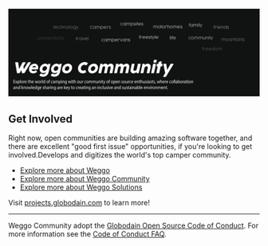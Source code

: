 ![Open Source at Weggo Community](https://github.com/Weggosp/.github/blob/v1.0/images/weggo-community-profile.png) 

## Get Involved

Right now, open communities are building amazing software together, and there are excellent "good first issue" opportunities, if you're looking to get involved.Develops and digitizes the world's top camper community.

* [Explore more about Weggo](https://weggo.es)
* [Explore more about Weggo Community](https://community.weggo.es)
* [Explore more about Weggo Solutions](https://solutions.weggo.es)

Visit [projects.globodain.com](https://opensource.globodain.com) to learn more!

----

Weggo Community adopt the [Globodain Open Source Code of Conduct](https://opensource.globodain.com/codeofconduct/). For more information see the [Code of Conduct FAQ](https://opensource.globodain.com/codeofconduct/faq/).
